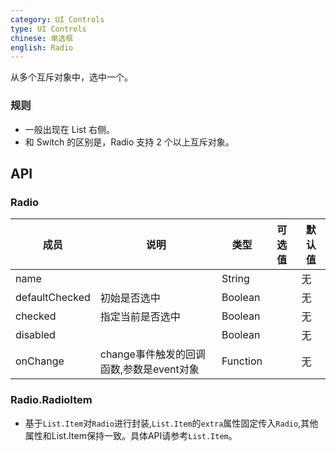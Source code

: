 ```yaml
---
category: UI Controls
type: UI Controls
chinese: 单选框
english: Radio
---
```



从多个互斥对象中，选中一个。


### 规则
- 一般出现在 List 右侧。
- 和 Switch 的区别是，Radio 支持 2 个以上互斥对象。


## API

### Radio

| 成员        | 说明           | 类型       |  可选值        | 默认值       |
|------------|----------------|----------|----------|--------------|
| name    |         | String |   | 无  |
| defaultChecked |   初始是否选中   | Boolean |   | 无  |
| checked    |   指定当前是否选中  | Boolean |   | 无  |
| disabled      |         | Boolean | |  无  |
| onChange    | change事件触发的回调函数,参数是event对象 | Function | |   无  |

### Radio.RadioItem

* 基于`List.Item`对`Radio`进行封装,`List.Item`的`extra`属性固定传入`Radio`,其他属性和List.Item保持一致。具体API请参考`List.Item`。
